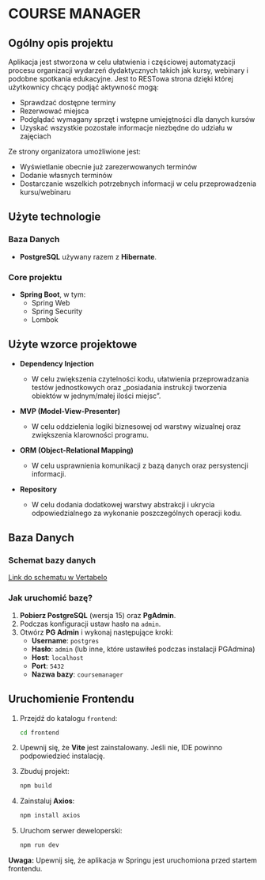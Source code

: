 # COURSE MANAGER

## Ogólny opis projektu

Aplikacja jest stworzona w celu ułatwienia i częściowej automatyzacji procesu organizacji wydarzeń dydaktycznych takich jak kursy, webinary i podobne spotkania edukacyjne. Jest to RESTowa strona dzięki której użytkownicy chcący podjąć aktywność mogą:

- Sprawdzać dostępne terminy
- Rezerwować miejsca
- Podglądać wymagany sprzęt i wstępne umiejętności dla danych kursów
- Uzyskać wszystkie pozostałe informacje niezbędne do udziału w zajęciach

Ze strony organizatora umożliwione jest:

- Wyświetlanie obecnie już zarezerwowanych terminów
- Dodanie własnych terminów
- Dostarczanie wszelkich potrzebnych informacji w celu przeprowadzenia kursu/webinaru

## Użyte technologie

### Baza Danych

- **PostgreSQL** używany razem z **Hibernate**.

### Core projektu

- **Spring Boot**, w tym:
  - Spring Web
  - Spring Security
  - Lombok

## Użyte wzorce projektowe

- **Dependency Injection**
  - W celu zwiększenia czytelności kodu, ułatwienia przeprowadzania testów jednostkowych oraz „posiadania instrukcji tworzenia obiektów w jednym/małej ilości miejsc”.

- **MVP (Model-View-Presenter)**
  - W celu oddzielenia logiki biznesowej od warstwy wizualnej oraz zwiększenia klarowności programu.

- **ORM (Object-Relational Mapping)**
  - W celu usprawnienia komunikacji z bazą danych oraz persystencji informacji.

- **Repository**
  - W celu dodania dodatkowej warstwy abstrakcji i ukrycia odpowiedzialnego za wykonanie poszczególnych operacji kodu.

## Baza Danych

### Schemat bazy danych

[Link do schematu w Vertabelo](https://my.vertabelo.com/model/4aU7ztW3o2CO0RVew72ogxF35pZPsqNE)

### Jak uruchomić bazę?

1. **Pobierz PostgreSQL** (wersja 15) oraz **PgAdmin**.
2. Podczas konfiguracji ustaw hasło na `admin`.
3. Otwórz **PG Admin** i wykonaj następujące kroki:
   - **Username**: `postgres`
   - **Hasło**: `admin` (lub inne, które ustawiłeś podczas instalacji PGAdmina)
   - **Host**: `localhost`
   - **Port**: `5432`
   - **Nazwa bazy**: `coursemanager`

## Uruchomienie Frontendu

1. Przejdź do katalogu `frontend`:

   ```bash
   cd frontend
   ```

2. Upewnij się, że **Vite** jest zainstalowany. Jeśli nie, IDE powinno podpowiedzieć instalację.

3. Zbuduj projekt:

   ```bash
   npm build
   ```

4. Zainstaluj **Axios**:

   ```bash
   npm install axios
   ```

5. Uruchom serwer deweloperski:

   ```bash
   npm run dev
   ```

**Uwaga:** Upewnij się, że aplikacja w Springu jest uruchomiona przed startem frontendu.
